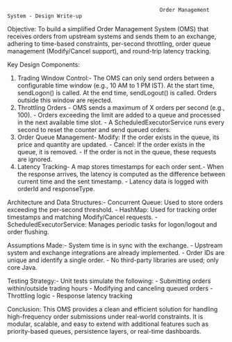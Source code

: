                                                      Order Management System - Design Write-up
 Objective:
 To build a simplified Order Management System (OMS) that receives orders from upstream systems and sends them to an exchange, adhering to time-based constraints, per-second throttling, order queue management 
 (Modify/Cancel support), and round-trip latency tracking.
 
 Key Design Components:
 1. Trading Window Control:- The OMS can only send orders between a configurable time window (e.g., 10 AM to 1 PM IST).
                             At the start time, sendLogon() is called.
                             At the end time, sendLogout() is called.
                             Orders outside this window are rejected.
 2. Throttling Orders - OMS sends a maximum of X orders per second (e.g., 100).
                      - Orders exceeding the limit are added to a queue and processed in the next available time slot.
                      - A ScheduledExecutorService runs every second to reset the counter and send queued orders.
 3. Order Queue Management- Modify: If the order exists in the queue, its price and quantity are updated.
                          - Cancel: If the order exists in the queue, it is removed.
                          - If the order is not in the queue, these requests are ignored.
 4. Latency Tracking- A map stores timestamps for each order sent.- When the response arrives, the latency is computed as the difference between current time and the sent timestamp.
                    - Latency data is logged with orderId and responseType.
    
 Architecture and Data Structures:- Concurrent Queue: Used to store orders exceeding the per-second threshold.
                                  - HashMap: Used for tracking order timestamps and matching Modify/Cancel requests.
                                  - ScheduledExecutorService: Manages periodic tasks for logon/logout and order flushing.
                                  
 Assumptions Made:- System time is in sync with the exchange.
                  - Upstream system and exchange integrations are already implemented.
                  - Order IDs are unique and identify a single order.
                  - No third-party libraries are used; only core Java.
                  
 Testing Strategy:- Unit tests simulate the following:
                  - Submitting orders within/outside trading hours
                  - Modifying and canceling queued orders
                  - Throttling logic
                  - Response latency tracking
                  
 Conclusion:
 This OMS provides a clean and efficient solution for handling high-frequency order submissions under real-world constraints. It is modular, scalable, and easy to extend with additional features such as priority-based 
 queues, persistence layers, or real-time dashboards.
